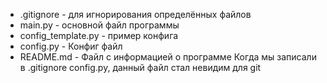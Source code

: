 * .gitignore - для игнорирования определённых файлов
* main.py - основной файл программы
* config_template.py - пример конфига
* config.py - Конфиг файл
* README.md - Файл с информацией о программе
Когда мы записали в .gitignore config.py, данный файл стал невидим для git 